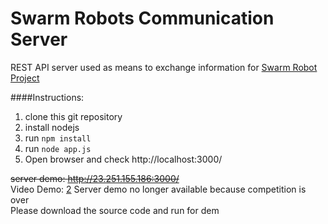 # Swarm Robots Communication Server
REST API server used as means to exchange information for [Swarm Robot Project][1]


####Instructions:
1. clone this git repository
2. install nodejs
3. run `npm install`
4. run `node app.js`
5. Open browser and check http://localhost:3000/

<s>server demo: http://23.251.155.186:3000/</s>  
Video Demo: [2]
Server demo no longer available because competition is over  
Please download the source code and run for dem

[1]: https://github.com/seungkim11/ROVER_11
[2]: https://youtu.be/JlaW2y9WkOY
